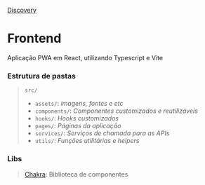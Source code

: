 [Discovery](/docs/README.md)

# Frontend

Aplicação PWA em React, utilizando Typescript e Vite


### Estrutura de pastas

> `src/`
>- `assets/`: _imagens, fontes e etc_
>- `components/`: _Componentes customizados e reutilizáveis_
>- `hooks/`: _Hooks customizados_
>- `pages/`: _Páginas da aplicação_
>- `services/`: _Serviços de chamada para as APIs_
>- `utils/`: _Funções utilitárias e helpers_

### Libs
> [Chakra](): Biblioteca de componentes

